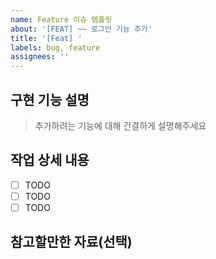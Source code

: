 ```yaml
---
name: Feature 이슈 템플릿
about: '[FEAT] ~~ 로그인 기능 추가'
title: '[Feat] '
labels: bug, feature
assignees: ''
---
```


## 구현 기능 설명

> 추가하려는 기능에 대해 간결하게 설명해주세요

## 작업 상세 내용

-   [ ] TODO
-   [ ] TODO
-   [ ] TODO

## 참고할만한 자료(선택)
